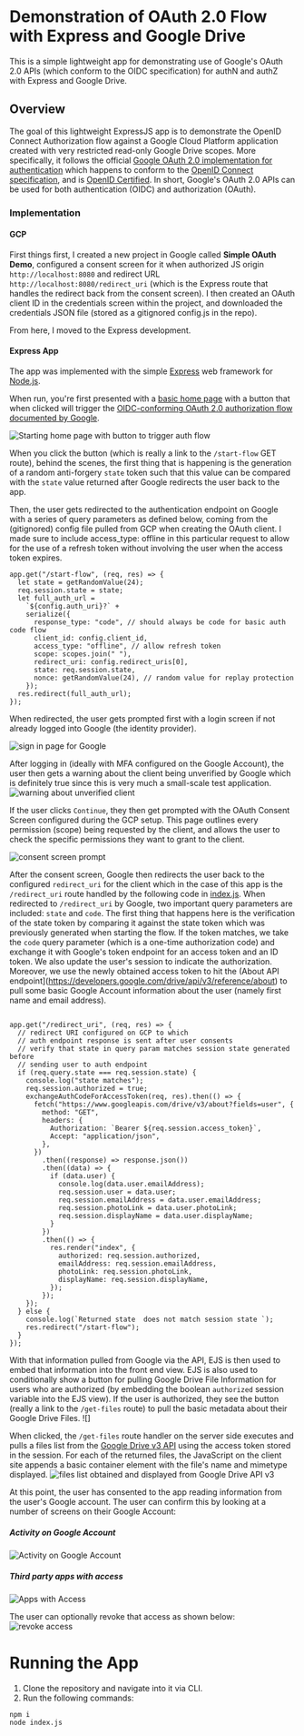 # Demonstration of OAuth 2.0 Flow with Express and Google Drive

This is a simple lightweight app for demonstrating use of Google's OAuth 2.0 APIs (which conform to the OIDC specification) for authN and authZ with Express and Google Drive.

## Overview

The goal of this lightweight ExpressJS app is to demonstrate the OpenID Connect Authorization flow against a Google Cloud Platform application created with very restricted read-only Google Drive scopes. More specifically, it follows the official [Google OAuth 2.0 implementation for authentication](https://developers.google.com/identity/protocols/oauth2/openid-connect) which happens to conform to the [OpenID Connect specification](https://openid.net/connect/), and is [OpenID Certified](https://openid.net/certification/). In short, Google's OAuth 2.0 APIs can be used for both authentication (OIDC) and authorization (OAuth).

### Implementation

#### GCP

First things first, I created a new project in Google called **Simple OAuth Demo**, configured a consent screen for it when authorized JS origin `http://localhost:8080` and redirect URL `http://localhost:8080/redirect_uri` (which is the Express route that handles the redirect back from the consent screen). I then created an OAuth client ID in the credentials screen within the project, and downloaded the credentials JSON file (stored as a gitignored config.js in the repo).

From here, I moved to the Express development.

#### Express App

The app was implemented with the simple [Express](https://expressjs.com/) web framework for [Node.js](https://nodejs.org/en/).

When run, you're first presented with a [basic home page](views/index.ejs) with a button that when clicked will trigger the [OIDC-conforming OAuth 2.0 authorization flow documented by Google](https://developers.google.com/identity/protocols/oauth2/openid-connect).

![Starting home page with button to trigger auth flow](img/start.png)

When you click the button (which is really a link to the `/start-flow` GET route), behind the scenes, the first thing that is happening is the generation of a random anti-forgery `state` token such that this value can be compared with the `state` value returned after Google redirects the user back to the app.

Then, the user gets redirected to the authentication endpoint on Google with a series of query parameters as defined below, coming from the (gitignored) config file pulled from GCP when creating the OAuth client.
I made sure to include access_type: offline in this particular request to allow for the use of a refresh token without involving the user when the access token expires.

```
app.get("/start-flow", (req, res) => {
  let state = getRandomValue(24);
  req.session.state = state;
  let full_auth_url =
    `${config.auth_uri}?` +
    serialize({
      response_type: "code", // should always be code for basic auth code flow
      client_id: config.client_id,
      access_type: "offline", // allow refresh token
      scope: scopes.join(" "),
      redirect_uri: config.redirect_uris[0],
      state: req.session.state,
      nonce: getRandomValue(24), // random value for replay protection
    });
  res.redirect(full_auth_url);
});
```

When redirected, the user gets prompted first with a login screen if not already logged into Google (the identity provider).

![sign in page for Google](img/signin.png)

After logging in (ideally with MFA configured on the Google Account), the user then gets a warning about the client being unverified by Google which is definitely true since this is very much a small-scale test application.
![warning about unverified client](img/unverified.png)

If the user clicks `Continue`, they then get prompted with the OAuth Consent Screen configured during the GCP setup. This page outlines every permission (scope) being requested by the client, and allows the user to check the specific permissions they want to grant to the client.

![consent screen prompt](img/consentscreen.png)

After the consent screen, Google then redirects the user back to the configured `redirect_uri` for the client which in the case of this app is the `/redirect_uri` route handled by the following code in [index.js](index.js). When redirected to `/redirect_uri` by Google, two important query parameters are included: `state` and `code`. The first thing that happens here is the verification of the state token by comparing it against the state token which was previously generated when starting the flow. If the token matches, we take the `code` query parameter (which is a one-time authorization code) and exchange it with Google's token endpoint for an access token and an ID token. We also update the user's session to indicate the authorization. Moreover, we use the newly obtained access token to hit the (About API endpoint](https://developers.google.com/drive/api/v3/reference/about) to pull some basic Google Account information about the user (namely first name and email address).

```

app.get("/redirect_uri", (req, res) => {
  // redirect URI configured on GCP to which
  // auth endpoint response is sent after user consents
  // verify that state in query param matches session state generated before
  // sending user to auth endpoint
  if (req.query.state === req.session.state) {
    console.log("state matches");
    req.session.authorized = true;
    exchangeAuthCodeForAccessToken(req, res).then(() => {
      fetch("https://www.googleapis.com/drive/v3/about?fields=user", {
        method: "GET",
        headers: {
          Authorization: `Bearer ${req.session.access_token}`,
          Accept: "application/json",
        },
      })
        .then((response) => response.json())
        .then((data) => {
          if (data.user) {
            console.log(data.user.emailAddress);
            req.session.user = data.user;
            req.session.emailAddress = data.user.emailAddress;
            req.session.photoLink = data.user.photoLink;
            req.session.displayName = data.user.displayName;
          }
        })
        .then(() => {
          res.render("index", {
            authorized: req.session.authorized,
            emailAddress: req.session.emailAddress,
            photoLink: req.session.photoLink,
            displayName: req.session.displayName,
          });
        });
    });
  } else {
    console.log(`Returned state  does not match session state `);
    res.redirect("/start-flow");
  }
});
```

With that information pulled from Google via the API, EJS is then used to embed that information into the front end view. EJS is also used to conditionally show a button for pulling Google Drive File Information for users who are authorized (by embedding the boolean `authorized` session variable into the EJS view). If the user is authorized, they see the button (really a link to the `/get-files` route) to pull the basic metadata about their Google Drive Files.
![]

When clicked, the `/get-files` route handler on the server side executes and pulls a files list from the [Google Drive v3 API](https://developers.google.com/drive/api/v3/reference) using the access token stored in the session. For each of the returned files, the JavaScript on the client site appends a basic container element with the file's name and mimetype displayed.
![files list obtained and displayed from Google Drive API v3](img/oidc-flow-complete.png)

At this point, the user has consented to the app reading information from the user's Google account. The user can confirm this by looking at a number of screens on their Google Account:

##### Activity on Google Account

![Activity on Google Account](img/activity.png)

##### Third party apps with access

![Apps with Access](img/apps-with-access.png)

The user can optionally revoke that access as shown below:
![revoke access](img/remove-access.png)

# Running the App

1. Clone the repository and navigate into it via CLI.
2. Run the following commands:

```
npm i
node index.js
```
